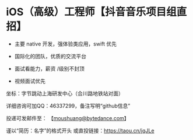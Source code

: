 
# iOS（高级）工程师【抖音音乐项目组直招】


- 主要 native 开发，强体验类应用，swift 优先

- 国际化的团队，优质的交流平台

- 面试看能力，薪资 /级别不封顶

- 视频面试优先

坐标：字节跳动上海研发中心（合川路地铁站对面）

详细咨询可加QQ：46337299，备注写明“github信息”


投递可发邮件至：
【moushuang@bytedance.com】

谨以“简历：名字”的格式开头
或直投链接：https://taou.cn/jqJLe
